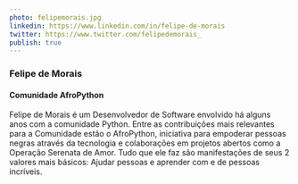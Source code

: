 ```yaml
---
photo: felipemorais.jpg
linkedin: https://www.linkedin.com/in/felipe-de-morais
twitter: https://www.twitter.com/felipedemorais_
publish: true
---
```


### Felipe de Morais
#### Comunidade AfroPython

Felipe de Morais é um Desenvolvedor de Software envolvido há alguns anos com a comunidade Python. Entre as contribuições mais relevantes para a Comunidade estão o AfroPython, iniciativa para empoderar pessoas negras através da tecnologia e colaborações em projetos abertos como a Operação Serenata de Amor. Tudo que ele faz são manifestações de seus 2 valores mais básicos: Ajudar pessoas e aprender com e de pessoas incríveis.
